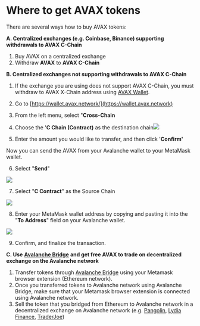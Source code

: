 # Where to get AVAX tokens

There are several ways how to buy AVAX tokens:

**A. Centralized exchanges (e.g. Coinbase, Binance) supporting withdrawals to AVAX C-Chain**

1. Buy AVAX on a centralized exchange
2. Withdraw **AVAX** to **AVAX C-Chain**

**B. Centralized exchanges not supporting withdrawals to AVAX C-Chain**

1. If the exchange you are using does not support AVAX C-Chain, you must withdraw to AVAX X-Chain address using [AVAX Wallet](https://wallet.avax.network).

2. Go to [https://wallet.avax.network/](https://wallet.avax.network)

3. From the left menu, select "**Cross-Chain**

4. Choose the '**C Chain (Contract)** as the destination chain![](https://ava-labs-f71bff3a8b6e.intercom-attachments-1.com/i/o/301251937/124f30416129699d0dc537ef/005.png?expires=1620391119\&signature=82b260842695fac6249374eb9996be18a5d2040410020ba7431014954228752b)

5. Enter the amount you would like to transfer, and then click '**Confirm'**

Now you can send the AVAX from your Avalanche wallet to your MetaMask wallet.

6. Select "**Send**"

![](https://ava-labs-f71bff3a8b6e.intercom-attachments-1.com/i/o/301251947/ef90f36391fedff011c331c2/006.png?expires=1620391119\&signature=e48ee436f102ca21e317dfdf769a8c9a63a64781ef9b12c6f8143964940151a7)

7. Select "**C Contract**" as the Source Chain

![](https://downloads.intercomcdn.com/i/o/334055807/3dcc399758ea584c1ad9fd83/sendCchain.jpg)

8. Enter your MetaMask wallet address by copying and pasting it into the "**To Address**" field on your Avalanche wallet.

![](https://ava-labs-f71bff3a8b6e.intercom-attachments-1.com/i/o/301251951/288852716cb625147285d9e5/008.png?expires=1620391119\&signature=29c87eafda82f830e37b1be01ccbe7b293dec4e842d80568b464ef83f9f91366)

9. Confirm, and finalize the transaction.

**C. Use** [**Avalanche Bridge**](https://bridge.avax.network/login) **and get free AVAX to trade on decentralized exchange on the Avalanche network**

1. Transfer tokens through [Avalanche Bridge](https://bridge.avax.network/login) using your Metamask browser extension (Ethereum network).
2. Once you transferred tokens to Avalanche network using Avalanche Bridge, make sure that your Metamask browser extension is connected using Avalanche network.
3. Sell the token that you bridged from Ethereum to Avalanche network in a decentralized exchange on Avalanche network (e.g. [Pangolin](https://pangolin.exchange), [Lydia Finance](https://www.lydia.finance), [TraderJoe](https://www.traderjoexyz.com/#/home))
